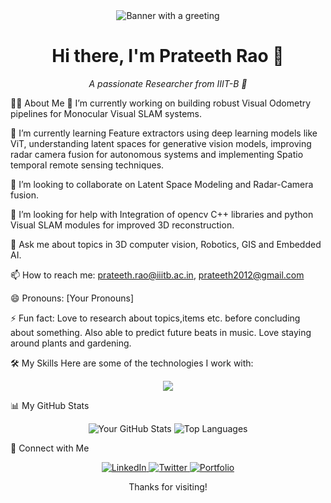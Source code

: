 <div align="center">
<img src="https://www.google.com/search?q=https://placehold.co/1200x300/1a1b26/ffffff%3Ftext%3DHello!%2BI%27m+Prateeth-Rao" alt="Banner with a greeting">
</div>

<h1 align="center">Hi there, I'm Prateeth Rao 👋</h1>
<p align="center">
<em>A passionate Researcher from IIIT-B 📍</em>
</p>

👨‍💻 About Me
🔭 I’m currently working on building robust Visual Odometry pipelines for Monocular Visual SLAM systems.

🌱 I’m currently learning Feature extractors using deep learning models like ViT, understanding latent spaces for generative vision models, improving radar camera fusion for autonomous systems and implementing Spatio temporal remote sensing techniques.

👯 I’m looking to collaborate on Latent Space Modeling and Radar-Camera fusion.

🤔 I’m looking for help with Integration of opencv C++ libraries and python Visual SLAM modules for improved 3D reconstruction.

💬 Ask me about topics in 3D computer vision, Robotics, GIS and Embedded AI.

📫 How to reach me: prateeth.rao@iiitb.ac.in, prateeth2012@gmail.com

😄 Pronouns: [Your Pronouns]

⚡ Fun fact: Love to research about topics,items etc. before concluding about something. Also able to predict future beats in music. Love staying around plants and gardening.

🛠️ My Skills
Here are some of the technologies I work with:

<p align="center">
<a href="https://skillicons.dev">
<img src="https://www.google.com/search?q=https://skillicons.dev/icons%3Fi%3Djs,vscode,anaconda,arduino,aws,cpp,git,html,ai,mysql,opencv,py,pytorch,raspberrypi,ros,tensorflow%26perline%3D6" />
</a>
</p>


📊 My GitHub Stats
<p align="center">
<img src="https://www.google.com/search?q=https://github-readme-stats.vercel.app/api%3Fusername%3DPrateeth8%26show_icons%3Dtrue%26theme%3Dtokyonight%26hide_border%3Dtrue%26count_private%3Dtrue" alt="Your GitHub Stats" />
<img src="https://www.google.com/search?q=https://github-readme-stats.vercel.app/api/top-langs/%3Fusername%3DPrateeth8%26layout%3Dcompact%26theme%3Dtokyonight%26hide_border%3Dtrue" alt="Top Languages" />
</p>

🤝 Connect with Me
<p align="center">
<a href="https://www.google.com/search?q=https://linkedin.com/in/prateeth-rao-92952a18b/">
<img src="https://www.google.com/search?q=https://img.shields.io/badge/LinkedIn-0077B5%3Fstyle%3Dfor-the-badge%26logo%3Dlinkedin%26logoColor%3Dwhite" alt="LinkedIn"/>
</a>
<a href="https://twitter.com/Prateeth8">
<img src="https://www.google.com/search?q=https://img.shields.io/badge/Twitter-1DA1F2%3Fstyle%3Dfor-the-badge%26logo%3Dtwitter%26logoColor%3Dwhite" alt="Twitter"/>
</a>
<a href="https://prateethinfo.odoo.com">
<img src="https://www.google.com/search?q=https://img.shields.io/badge/Portfolio-343434%3Fstyle%3Dfor-the-badge%26logo%3Dgoogle-chrome%26logoColor%3Dwhite" alt="Portfolio"/>
</a>
</p>

<p align="center">
Thanks for visiting!
</p>
